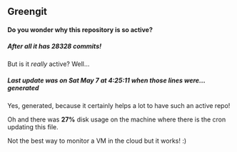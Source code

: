## Greengit

#### Do you wonder why this repository is so active?

##### After all it has 28328 commits!

But is it *really* active? Well...

##### Last update was on Sat May 7 at 4:25:11 when those lines were... generated

Yes, generated, because it certainly helps a lot to have such an active repo!

Oh and there was **27%** disk usage on the machine
where there is the cron updating this file.

Not the best way to monitor a VM in the cloud but it works! :)
